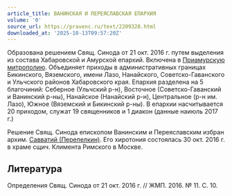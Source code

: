 ```yaml
---
article_title: ВАНИНСКАЯ И ПЕРЕЯСЛАВСКАЯ ЕПАРХИЯ
volume: '0'
source_url: https://pravenc.ru/text/2209328.html
downloaded_at: '2025-10-13T09:57:20Z'
---
```


Образована решением Свящ. Синода от 21 окт. 2016 г. путем выделения из состава Хабаровской и Амурской епархий. Включена в [Приамурскую митрополию](<https://pravenc.ru/text/Приамурскую митрополию.html>). Объединяет приходы в административных границах Бикинского, Вяземского, имени Лазо, Нанайского, Советско-Гаванского и Ульчского районов Хабаровского края. Епархия разделена на 5 благочиний: Себерное (Ульчский р-н), Восточное (Советско-Гаванский и Ванинский р-ны), Нанайское (Нанайский р-н), Центральное (р-н им. Лазо), Южное (Вяземский и Бикинский р-ны). В епархии насчитывается 20 приходом, служат 19 священников и 1 диакон (данные наиюль 2017 г.)

Решение Свящ. Синода епископом Ванинским и Переяславским избран архим. [Савватий (Перепелкин)](<https://pravenc.ru/text/Савватий (Перепелкин).html>). Его хиротония состоялась 30 окт. 2016 г. в храме сщич. Климента Римского в Москве.

## Литература

Определения Свящ. Синода от 21 окт. 2016 г. // ЖМП. 2016. № 11. С. 10.
